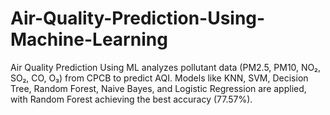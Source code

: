 # Air-Quality-Prediction-Using-Machine-Learning
Air Quality Prediction Using ML analyzes pollutant data (PM2.5, PM10, NO₂, SO₂, CO, O₃) from CPCB to predict AQI. Models like KNN, SVM, Decision Tree, Random Forest, Naive Bayes, and Logistic Regression are applied, with Random Forest achieving the best accuracy (77.57%).
